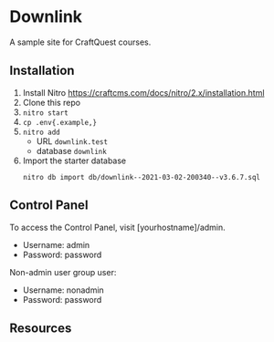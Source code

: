 # Downlink

A sample site for CraftQuest courses.
## Installation

1. Install Nitro https://craftcms.com/docs/nitro/2.x/installation.html
2. Clone this repo
3. `nitro start`
4. `cp .env{.example,}`
4. `nitro add`
    - URL `downlink.test`
    - database `downlink`
5. Import the starter database
    ```shell
   nitro db import db/downlink--2021-03-02-200340--v3.6.7.sql
   ```
## Control Panel

To access the Control Panel, visit [yourhostname]/admin.
* Username: admin
* Password: password

Non-admin user group user:
* Username: nonadmin
* Password: password
 
## Resources

